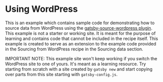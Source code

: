 # Using WordPress

This is an example which contains sample code for demonstrating how to source data from WordPress using the [gatsby-source-wordpress plugin](https://www.gatsbyjs.org/packages/gatsby-source-wordpress/). This example is not a starter or working site. It is meant for the purpose of learning and contains code that cannot be included in the recipe itself. This example is created to serve as an extension to the example code provided in the Sourcing from WordPress recipe in the Sourcing data section.

IMPORTANT NOTE: This example site won't keep working if you switch the WordPress site to one of yours. It's meant as a learning resource. Try starting from scratch with a site created by `gatsby new` and start copying over parts from this site starting with `gatsby-config.js`.
